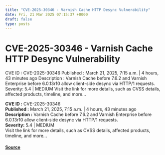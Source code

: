 ```yaml
---
title: "CVE-2025-30346 - Varnish Cache HTTP Desync Vulnerability"
date: Fri, 21 Mar 2025 07:15:37 +0000
draft: false
type: posts
---
```

# CVE-2025-30346 - Varnish Cache HTTP Desync Vulnerability





 CVE ID : CVE-2025-30346 Published : March 21, 2025, 7:15 a.m. | 4 hours, 43 minutes ago Description : Varnish Cache before 7.6.2 and Varnish Enterprise before 6.0.13r10 allow client-side desync via HTTP/1 requests. Severity: 5.4 | MEDIUM Visit the link for more details, such as CVSS details, affected products, timeline, and more... 

**CVE ID :** CVE-2025-30346  
**Published :** March 21, 2025, 7:15 a.m. | 4 hours, 43 minutes ago  
**Description :** Varnish Cache before 7.6.2 and Varnish Enterprise before 6.0.13r10 allow client-side desync via HTTP/1 requests.  
**Severity:** 5.4 | MEDIUM  
Visit the link for more details, such as CVSS details, affected products, timeline, and more...

#### [Source](https://cvefeed.io/vuln/detail/CVE-2025-30346)

